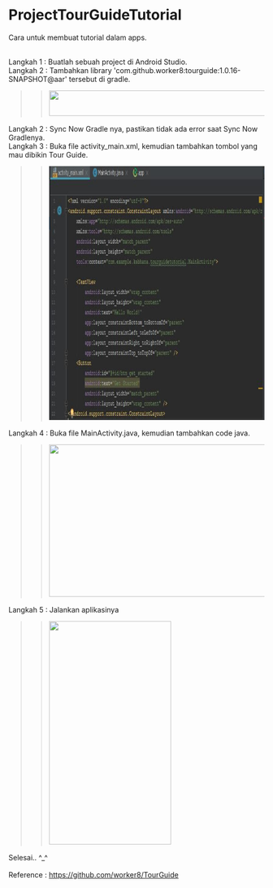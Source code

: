 # ProjectTourGuideTutorial
Cara untuk membuat tutorial dalam apps. <br><br>

Langkah 1 : Buatlah sebuah project di Android Studio. <br>
Langkah 2 : Tambahkan library 'com.github.worker8:tourguide:1.0.16-SNAPSHOT@aar' tersebut di gradle. <br>
  >> <img src = "https://raw.githubusercontent.com/syahrulhajji/TourGuideTutorial/master/Library.JPG" width = "500" height = "50"/> <br>

Langkah 2 : Sync Now Gradle nya, pastikan tidak ada error saat Sync Now Gradlenya. <br>
Langkah 3 : Buka file activity_main.xml, kemudian tambahkan tombol yang mau dibikin Tour Guide.<br>
>> <img src = "https://raw.githubusercontent.com/syahrulhajji/ProjectTourGuideTutorial/0ef9654a25fb55adc529e6d5ab3aab1b0e983c60/Activity_Main.JPG" width = "700" height = "500"/> <br>

Langkah 4 : Buka file MainActivity.java, kemudian tambahkan code java. 
>> <img src = "https://raw.githubusercontent.com/syahrulhajji/TourGuideTutorial/master/MainActivity.JPG" width = "500" height = "300"/> <br>

Langkah 5 : Jalankan aplikasinya
>> <img src = "https://raw.githubusercontent.com/syahrulhajji/TourGuideTutorial/master/Screenshot.png" width = "240" height = "440"/> <br>

Selesai.. ^_^ <br> <br>
Reference : https://github.com/worker8/TourGuide
